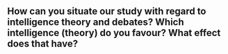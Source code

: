 ## How can you situate our study with regard to intelligence theory and debates? Which intelligence (theory) do you favour? What effect does that have?
